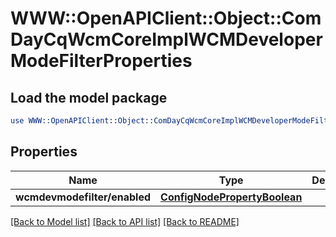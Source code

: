 # WWW::OpenAPIClient::Object::ComDayCqWcmCoreImplWCMDeveloperModeFilterProperties

## Load the model package
```perl
use WWW::OpenAPIClient::Object::ComDayCqWcmCoreImplWCMDeveloperModeFilterProperties;
```

## Properties
Name | Type | Description | Notes
------------ | ------------- | ------------- | -------------
**wcmdevmodefilter/enabled** | [**ConfigNodePropertyBoolean**](ConfigNodePropertyBoolean.md) |  | [optional] 

[[Back to Model list]](../README.md#documentation-for-models) [[Back to API list]](../README.md#documentation-for-api-endpoints) [[Back to README]](../README.md)


